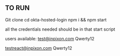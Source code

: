## TO RUN

Git clone
cd okta-hosted-login
npm i && npm start

all the credentials needed should be in that start script

users available:
test@inpixon.com
Qwerty12

testreact@inpixon.com
Qwerty12